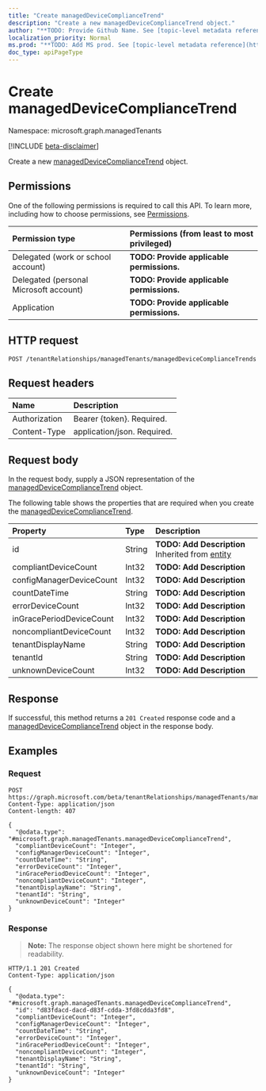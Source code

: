 ```yaml
---
title: "Create managedDeviceComplianceTrend"
description: "Create a new managedDeviceComplianceTrend object."
author: "**TODO: Provide Github Name. See [topic-level metadata reference](https://msgo.azurewebsites.net/add/document/guidelines/metadata.html#topic-level-metadata)**"
localization_priority: Normal
ms.prod: "**TODO: Add MS prod. See [topic-level metadata reference](https://msgo.azurewebsites.net/add/document/guidelines/metadata.html#topic-level-metadata)**"
doc_type: apiPageType
---
```


# Create managedDeviceComplianceTrend
Namespace: microsoft.graph.managedTenants

[!INCLUDE [beta-disclaimer](../../includes/beta-disclaimer.md)]

Create a new [managedDeviceComplianceTrend](../resources/managedtenants-manageddevicecompliancetrend.md) object.

## Permissions
One of the following permissions is required to call this API. To learn more, including how to choose permissions, see [Permissions](/graph/permissions-reference).

|Permission type|Permissions (from least to most privileged)|
|:---|:---|
|Delegated (work or school account)|**TODO: Provide applicable permissions.**|
|Delegated (personal Microsoft account)|**TODO: Provide applicable permissions.**|
|Application|**TODO: Provide applicable permissions.**|

## HTTP request

<!-- {
  "blockType": "ignored"
}
-->
``` http
POST /tenantRelationships/managedTenants/managedDeviceComplianceTrends
```

## Request headers
|Name|Description|
|:---|:---|
|Authorization|Bearer {token}. Required.|
|Content-Type|application/json. Required.|

## Request body
In the request body, supply a JSON representation of the [managedDeviceComplianceTrend](../resources/managedtenants-manageddevicecompliancetrend.md) object.

The following table shows the properties that are required when you create the [managedDeviceComplianceTrend](../resources/managedtenants-manageddevicecompliancetrend.md).

|Property|Type|Description|
|:---|:---|:---|
|id|String|**TODO: Add Description** Inherited from [entity](../resources/managedtenants-entity.md)|
|compliantDeviceCount|Int32|**TODO: Add Description**|
|configManagerDeviceCount|Int32|**TODO: Add Description**|
|countDateTime|String|**TODO: Add Description**|
|errorDeviceCount|Int32|**TODO: Add Description**|
|inGracePeriodDeviceCount|Int32|**TODO: Add Description**|
|noncompliantDeviceCount|Int32|**TODO: Add Description**|
|tenantDisplayName|String|**TODO: Add Description**|
|tenantId|String|**TODO: Add Description**|
|unknownDeviceCount|Int32|**TODO: Add Description**|



## Response

If successful, this method returns a `201 Created` response code and a [managedDeviceComplianceTrend](../resources/managedtenants-manageddevicecompliancetrend.md) object in the response body.

## Examples

### Request
<!-- {
  "blockType": "request",
  "name": "create_manageddevicecompliancetrend_from_"
}
-->
``` http
POST https://graph.microsoft.com/beta/tenantRelationships/managedTenants/managedDeviceComplianceTrends
Content-Type: application/json
Content-length: 407

{
  "@odata.type": "#microsoft.graph.managedTenants.managedDeviceComplianceTrend",
  "compliantDeviceCount": "Integer",
  "configManagerDeviceCount": "Integer",
  "countDateTime": "String",
  "errorDeviceCount": "Integer",
  "inGracePeriodDeviceCount": "Integer",
  "noncompliantDeviceCount": "Integer",
  "tenantDisplayName": "String",
  "tenantId": "String",
  "unknownDeviceCount": "Integer"
}
```


### Response
>**Note:** The response object shown here might be shortened for readability.
<!-- {
  "blockType": "response",
  "truncated": true,
  "@odata.type": "microsoft.graph.managedTenants.managedDeviceComplianceTrend"
}
-->
``` http
HTTP/1.1 201 Created
Content-Type: application/json

{
  "@odata.type": "#microsoft.graph.managedTenants.managedDeviceComplianceTrend",
  "id": "d83fdacd-dacd-d83f-cdda-3fd8cdda3fd8",
  "compliantDeviceCount": "Integer",
  "configManagerDeviceCount": "Integer",
  "countDateTime": "String",
  "errorDeviceCount": "Integer",
  "inGracePeriodDeviceCount": "Integer",
  "noncompliantDeviceCount": "Integer",
  "tenantDisplayName": "String",
  "tenantId": "String",
  "unknownDeviceCount": "Integer"
}
```

